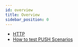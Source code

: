```yaml
---
id: overview
title: Overview
sidebar_position: 0
---
```


- [HTTP](../protocols/http#best-practices)
- [How to test PUSH Scenarios](testing-push)

